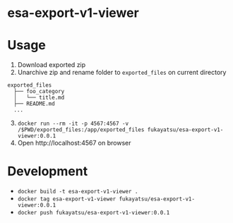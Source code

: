 # esa-export-v1-viewer

# Usage

1. Download exported zip
2. Unarchive zip and rename folder to `exported_files` on current directory
  ```
  exported_files
    ├── foo_category
    │   └── title.md
    ├── README.md
    ...
  ```
3. `docker run --rm -it -p 4567:4567 -v /$PWD/exported_files:/app/exported_files fukayatsu/esa-export-v1-viewer:0.0.1`
4. Open http://localhost:4567 on browser


# Development

- `docker build -t esa-export-v1-viewer .`
- `docker tag esa-export-v1-viewer fukayatsu/esa-export-v1-viewer:0.0.1`
- `docker push fukayatsu/esa-export-v1-viewer:0.0.1`
